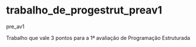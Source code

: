 # trabalho_de_progestrut_preav1
pre_av1

Trabalho que vale 3 pontos para a 1ª avaliação de Programação Estruturada
